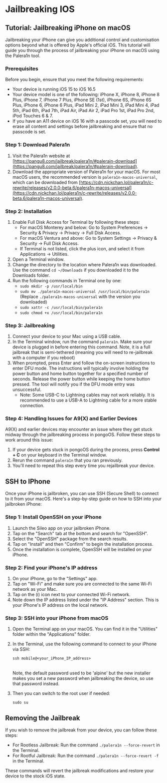 # Jailbreaking IOS

## Tutorial: Jailbreaking iPhone on macOS

Jailbreaking your iPhone can give you additional control and customisation options beyond what is offered by Apple's official iOS. This tutorial will guide you through the process of jailbreaking your iPhone on macOS using the Palera1n tool.

### Prerequisites

Before you begin, ensure that you meet the following requirements:

* Your device is running iOS 15 to iOS 16.5
* Your device model is one of the following: iPhone X, iPhone 8, iPhone 8 Plus, iPhone 7, iPhone 7 Plus, iPhone SE (1st), iPhone 6S, iPhone 6S Plus, iPhone 6, iPhone 6 Plus, iPad Mini 2, iPad Mini 3, iPad Mini 4, iPad 5th, iPad 6th, iPad 7th, iPad Air, iPad Air 2, iPad Pro 1st, iPad Pro 2nd, iPod Touches 6 & 7.
* If you have an A11 device on iOS 16 with a passcode set, you will need to erase all content and settings before jailbreaking and ensure that no passcode is set.&#x20;

### Step 1: Download Palera1n

1. Visit the Palera1n website at [https://pangu8.com/jailbreak/palera1n/#palerain-download](https://pangu8.com/jailbreak/palera1n/#palerain-download).
2. Download the appropriate version of Palera1n for your macOS. For most macOS users, the recommended version is `palera1n-macos-universal`, which can be downloaded from [https://cdn.nickchan.lol/palera1n/c-rewrite/releases/v2.0.0-beta.6/palera1n-macos-universal](https://cdn.nickchan.lol/palera1n/c-rewrite/releases/v2.0.0-beta.6/palera1n-macos-universal).

### Step 2: Installation

1. Enable Full Disk Access for Terminal by following these steps:
   * For macOS Monterey and below: Go to System Preferences → Security & Privacy → Privacy → Full Disk Access.
   * For macOS Ventura and above: Go to System Settings → Privacy & Security → Full Disk Access.
   * If Terminal is not listed, click the plus icon, and select it from Applications → Utilities.
2. Open a Terminal window.
3. Change the directory to the location where Palera1n was downloaded. Use the command `cd ~/Downloads` if you downloaded it to the Downloads folder.
4. Run the following commands in Terminal one by one:
   * `sudo mkdir -p /usr/local/bin`
   * `sudo mv ./palera1n-macos-universal /usr/local/bin/palera1n` (Replace `./palera1n-macos-universal` with the version you downloaded)
   * `sudo xattr -c /usr/local/bin/palera1n`
   * `sudo chmod +x /usr/local/bin/palera1n`

### Step 3: Jailbreaking

1. Connect your device to your Mac using a USB cable.
2. In the Terminal window, run the command `palera1n`. Make sure your device is plugged in before entering this command. Note, it is a full jailbreak that is semi-tethered (meaning you will need to re-jailbreak with a computer if you reboot)
3. When prompted, press Enter and follow the on-screen instructions to enter DFU mode. The instructions will typically involve holding the power button and home button together for a specified number of seconds. Release the power button while keeping the home button pressed. The tool will notify you if the DFU mode entry was unsuccessful.
   * Note: Some USB-C to Lightning cables may not work reliably. It is recommended to use a USB-A to Lightning cable for a more stable connection.

### Step 4: Handling Issues for A9(X) and Earlier Devices

A9(X) and earlier devices may encounter an issue where they get stuck midway through the jailbreaking process in pongoOS. Follow these steps to work around this issue:

1. If your device gets stuck in pongoOS during the process, press **Control + C** on your keyboard in the Terminal window.
2. Rerun the command `palera1n` that you ran previously.
3. You'll need to repeat this step every time you rejailbreak your device.

## SSH to IPhone

Once your iPhone is jailbroken, you can use SSH (Secure Shell) to connect to it from your macOS. Here's a step-by-step guide on how to SSH into your jailbroken iPhone:

### Step 1: Install OpenSSH on your iPhone

1. Launch the Sileo app on your jailbroken iPhone.
2. Tap on the "Search" tab at the bottom and search for "OpenSSH".
3. Select the "OpenSSH" package from the search results.
4. Tap on "Install" and then "Confirm" to begin the installation process.
5. Once the installation is complete, OpenSSH will be installed on your iPhone.

### Step 2: Find your iPhone's IP address

1. On your iPhone, go to the "Settings" app.
2. Tap on "Wi-Fi" and make sure you are connected to the same Wi-Fi network as your Mac.
3. Tap on the (i) icon next to your connected Wi-Fi network.
4. Note down the IP address listed under the "IP Address" section. This is your iPhone's IP address on the local network.

### Step 3: SSH into your iPhone from macOS

1. Open the Terminal app on your macOS. You can find it in the "Utilities" folder within the "Applications" folder.
2.  In the Terminal, use the following command to connect to your iPhone via SSH:

    ```shell
    ssh mobile@<your_iPhone_IP_address>
    ```

    \
    Note, the default password used to be 'alpine' but the new installer makes you set a new password when jailbreaking the device, so use that password instead.
3.  Then you can switch to the root user if needed:

    ```shell
    sudo su
    ```

## Removing the Jailbreak

If you wish to remove the jailbreak from your device, you can follow these steps:

* For Rootless Jailbreak: Run the command `./palera1n --force-revert` in the Terminal.
* For Rootful Jailbreak: Run the command `./palera1n --force-revert -f` in the Terminal.

These commands will revert the jailbreak modifications and restore your device to the stock iOS state.
